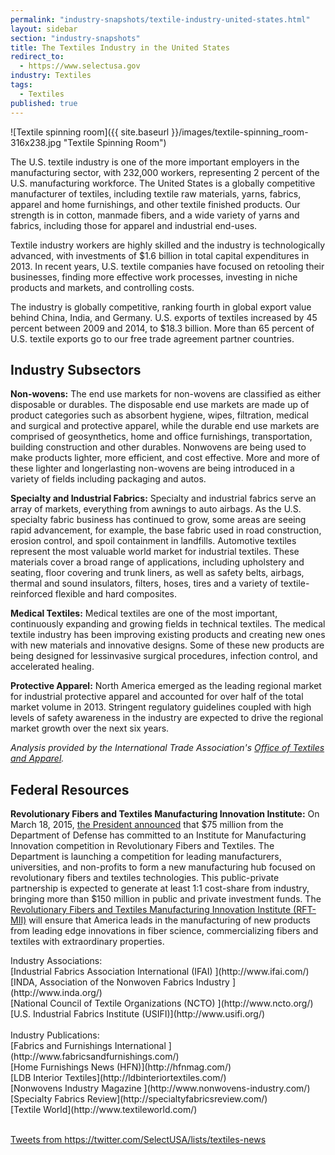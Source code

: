 ```yaml
---
permalink: "industry-snapshots/textile-industry-united-states.html"
layout: sidebar
section: "industry-snapshots"
title: The Textiles Industry in the United States
redirect_to:
  - https://www.selectusa.gov
industry: Textiles
tags: 
  - Textiles
published: true
---
```


<span class="imgright">![Textile spinning room]({{ site.baseurl }}/images/textile-spinning_room-316x238.jpg "Textile Spinning Room")</span>

The U.S. textile industry is one of the more important employers in the manufacturing sector, with 232,000 workers, representing 2 percent of the U.S. manufacturing workforce. The United States is a globally competitive manufacturer of textiles, including textile raw materials, yarns, fabrics, apparel and home furnishings, and other textile finished products. Our strength is in cotton, manmade fibers, and a wide variety of yarns and fabrics, including those for apparel and industrial end-uses.

Textile industry workers are highly skilled and the industry is technologically advanced, with investments of $1.6 billion in total capital expenditures in 2013. In recent years, U.S. textile companies have focused on retooling their businesses, finding more effective work processes, investing in niche products and markets, and controlling costs.

The industry is globally competitive, ranking fourth in global export value behind China, India, and Germany.  U.S. exports of textiles increased by 45 percent between 2009 and 2014, to $18.3 billion.  More than 65 percent of U.S. textile exports go to our free trade agreement partner countries.

## Industry Subsectors

**Non-wovens:** The end use markets for non-wovens are classified as
either disposable or durables. The disposable end use
markets are made up of product categories such as
absorbent hygiene, wipes, filtration, medical and
surgical and protective apparel, while the durable end
use markets are comprised of geosynthetics, home
and office furnishings, transportation, building
construction and other durables. Nonwovens are being used
to make products lighter, more efficient, and cost
effective. More and more of these lighter and longerlasting
non-wovens are being introduced in a variety
of fields including packaging and autos. 

**Specialty and Industrial Fabrics:** Specialty and industrial fabrics serve an array of
markets, everything from awnings to auto airbags. As
the U.S. specialty fabric business has continued to
grow, some areas are seeing rapid advancement, for
example, the base fabric used in road construction,
erosion control, and spoil containment in landfills.
Automotive textiles represent the most valuable world
market for industrial textiles. These materials cover a
broad range of applications, including upholstery and
seating, floor covering and trunk liners, as well as
safety belts, airbags, thermal and sound insulators,
filters, hoses, tires and a variety of textile-reinforced
flexible and hard composites. 

**Medical Textiles:** Medical textiles are one of the most important,
continuously expanding and growing fields in technical
textiles. The medical textile industry has been
improving existing products and creating new ones
with new materials and innovative designs. Some of
these new products are being designed for lessinvasive
surgical procedures, infection control, and
accelerated healing.

**Protective Apparel:** North America emerged as the leading regional
market for industrial protective apparel and accounted
for over half of the total market volume in 2013.
Stringent regulatory guidelines coupled with high
levels of safety awareness in the industry are expected
to drive the regional market growth over the next six
years.

*Analysis provided by the International Trade Association's [Office of Textiles and Apparel](http://otexa.ita.doc.gov/).*

## Federal Resources

**Revolutionary Fibers and Textiles Manufacturing Innovation Institute:** On March 18, 2015, [the President announced](https://www.whitehouse.gov/the-press-office/2015/03/18/fact-sheet-president-obama-launches-competition-new-textiles-focused-man) that $75 million from the Department of Defense has committed to an Institute for Manufacturing Innovation competition in Revolutionary Fibers and Textiles. The Department is launching a competition for leading manufacturers, universities, and non-profits to form a new manufacturing hub focused on revolutionary fibers and textiles technologies. This public-private partnership is expected to generate at least 1:1 cost-share from industry, bringing more than $150 million in public and private investment funds. The [Revolutionary Fibers and Textiles Manufacturing Innovation Institute (RFT-MII)](http://manufacturing.gov/rft-mii.html) will ensure that America leads in the manufacturing of new products from leading edge innovations in fiber science, commercializing fibers and textiles with extraordinary properties. 

<span class="field field-type-link field-field-industry-assoications">
      <span class="field-label">Industry Associations:&nbsp;</span><br>
    <span class="field-items">
              <span class="field-item even">
                    [Industrial Fabrics Association International (IFAI) ](http://www.ifai.com/)        </span><br>
              <span class="field-item odd">
                    [INDA, Association of the Nonwoven Fabrics Industry ](http://www.inda.org/)        </span><br>
              <span class="field-item even">
                    [National Council of Textile Organizations (NCTO) ](http://www.ncto.org/)        </span><br>
              <span class="field-item odd">
                    [U.S. Industrial Fabrics Institute (USIFI)](http://www.usifi.org/)        </span>
        </span>
</span>
<br><Br>
<span class="field field-type-link field-field-industry-publications">
      <span class="field-label">Industry Publications:&nbsp;</span><br>
    <span class="field-items">
            <span class="field-item odd">
                    [Fabrics and Furnishings International ](http://www.fabricsandfurnishings.com/)        </span><br>
              <span class="field-item even">
                    [Home Furnishings News (HFN)](http://hfnmag.com/)        </span><br>
              <span class="field-item odd">
                    [LDB Interior Textiles](http://ldbinteriortextiles.com/)        </span><br>
              <span class="field-item even">
                    [Nonwovens Industry Magazine ](http://www.nonwovens-industry.com/)        </span><br>
              <span class="field-item odd">
                    [Specialty Fabrics Review](http://specialtyfabricsreview.com/)        </span><br>
              <span class="field-item even">
                    [Textile World](http://www.textileworld.com/)        </span>
        </span>
</span><br><br>

<a class="twitter-timeline" data-dnt="true" href="https://twitter.com/SelectUSA/lists/textiles-news" data-widget-id="614507238376521728">Tweets from https://twitter.com/SelectUSA/lists/textiles-news</a>
<script>!function(d,s,id){var js,fjs=d.getElementsByTagName(s)[0],p=/^http:/.test(d.location)?'http':'https';if(!d.getElementById(id)){js=d.createElement(s);js.id=id;js.src=p+"://platform.twitter.com/widgets.js";fjs.parentNode.insertBefore(js,fjs);}}(document,"script","twitter-wjs");</script>
